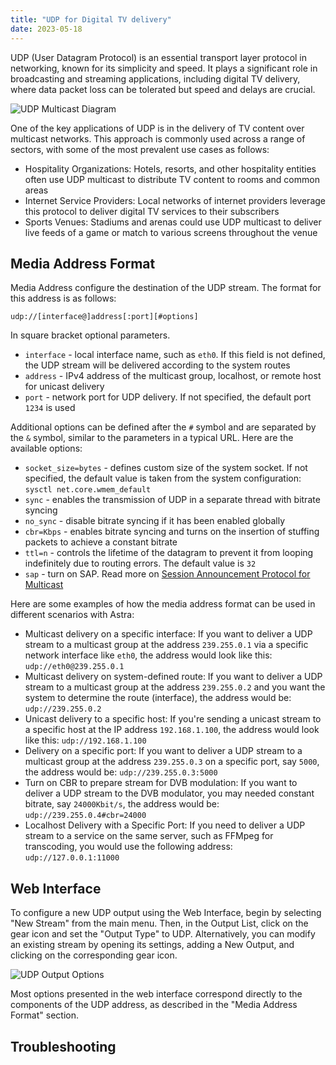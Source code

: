 ```yaml
---
title: "UDP for Digital TV delivery"
date: 2023-05-18
---
```


UDP (User Datagram Protocol) is an essential transport layer protocol in networking, known for its simplicity and speed. It plays a significant role in broadcasting and streaming applications, including digital TV delivery, where data packet loss can be tolerated but speed and delays are crucial.

![UDP Multicast Diagram](https://cdn.cesbo.com/help/astra/delivery/udp.svg)

One of the key applications of UDP is in the delivery of TV content over multicast networks. This approach is commonly used across a range of sectors, with some of the most prevalent use cases as follows:

- Hospitality Organizations: Hotels, resorts, and other hospitality entities often use UDP multicast to distribute TV content to rooms and common areas
- Internet Service Providers: Local networks of internet providers leverage this protocol to deliver digital TV services to their subscribers
- Sports Venues: Stadiums and arenas could use UDP multicast to deliver live feeds of a game or match to various screens throughout the venue

## Media Address Format

Media Address configure the destination of the UDP stream. The format for this address is as follows:

```
udp://[interface@]address[:port][#options]
```

In square bracket optional parameters.

- `interface` - local interface name, such as `eth0`. If this field is not defined, the UDP stream will be delivered according to the system routes
- `address` - IPv4 address of the multicast group, localhost, or remote host for unicast delivery
- `port` - network port for UDP delivery. If not specified, the default port `1234` is used

Additional options can be defined after the `#` symbol and are separated by the `&` symbol, similar to the parameters in a typical URL. Here are the available options:

- `socket_size=bytes` - defines custom size of the system socket. If not specified, the default value is taken from the system configuration: `sysctl net.core.wmem_default`
- `sync` - enables the transmission of UDP in a separate thread with bitrate syncing
- `no_sync` - disable bitrate syncing if it has been enabled globally
- `cbr=Kbps` - enables bitrate syncing and turns on the insertion of stuffing packets to achieve a constant bitrate
- `ttl=n` - controls the lifetime of the datagram to prevent it from looping indefinitely due to routing errors. The default value is `32`
- `sap` - turn on SAP. Read more on [Session Announcement Protocol for Multicast](/astra/delivery/broadcasting/sap)

Here are some examples of how the media address format can be used in different scenarios with Astra:

- Multicast delivery on a specific interface: If you want to deliver a UDP stream to a multicast group at the address `239.255.0.1` via a specific network interface like `eth0`, the address would look like this: `udp://eth0@239.255.0.1`
- Multicast delivery on system-defined route: If you want to deliver a UDP stream to a multicast group at the address `239.255.0.2` and you want the system to determine the route (interface), the address would be: `udp://239.255.0.2`
- Unicast delivery to a specific host: If you're sending a unicast stream to a specific host at the IP address `192.168.1.100`, the address would look like this: `udp://192.168.1.100`
- Delivery on a specific port: If you want to deliver a UDP stream to a multicast group at the address `239.255.0.3` on a specific port, say `5000`, the address would be: `udp://239.255.0.3:5000`
- Turn on CBR to prepare stream for DVB modulation: If you want to deliver a UDP stream to the DVB modulator, you may needed constant bitrate, say `24000Kbit/s`, the address would be: `udp://239.255.0.4#cbr=24000`
- Localhost Delivery with a Specific Port: If you need to deliver a UDP stream to a service on the same server, such as FFMpeg for transcoding, you would use the following address: `udp://127.0.0.1:11000`

## Web Interface

To configure a new UDP output using the Web Interface, begin by selecting "New Stream" from the main menu. Then, in the Output List, click on the gear icon and set the "Output Type" to UDP. Alternatively, you can modify an existing stream by opening its settings, adding a New Output, and clicking on the corresponding gear icon.

![UDP Output Options](https://cdn.cesbo.com/help/astra/delivery/broadcasting/udp/options.png)

Most options presented in the web interface correspond directly to the components of the UDP address, as described in the "Media Address Format" section.

## Troubleshooting

